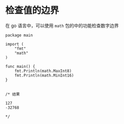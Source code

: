 # 检查值的边界

在 go 语言中，可以使用 `math` 包的中的功能检查数字边界

```
package main

import (
	"fmt"
	"math"
)

func main() {
	fmt.Println(math.MaxInt8)
	fmt.Println(math.MinInt16)
}


/* 结果

127
-32768

*/
```